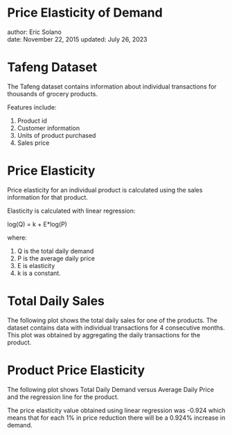 Price Elasticity of Demand
========================================================
author: Eric Solano  
date: November 22, 2015
updated: July 26, 2023  

Tafeng Dataset
=======================================================

The Tafeng dataset contains information about individual transactions for thousands of grocery products.   

Features include:

1. Product id
2. Customer information
3. Units of product purchased
4. Sales price



Price Elasticity
========================================================

Price elasticity for an individual product is calculated using the sales information for that product. 

Elasticity is calculated with linear regression:  

log(Q) = k + E*log(P)

where:

1. Q is the total daily demand
2. P is the average daily price
3. E is elasticity
4. k is a constant.



Total Daily Sales
========================================================

The following plot shows the total daily sales for one of the products. The dataset contains
data with individual transactions for 4 consecutive months. This plot was obtained by aggregating the daily transactions for the product.  



Product Price Elasticity
========================================================

The following plot shows Total Daily Demand versus Average Daily Price and the regression line
for the product.  

The price elasticity value obtained using linear regression was -0.924 which means that
for each 1% in price reduction there will be a 0.924% increase in demand.


